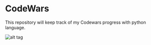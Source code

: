# CodeWars
This repository will keep track of my Codewars progress with python language.

![alt tag](https://www.codewars.com/users/OnionPowder/badges/large)
